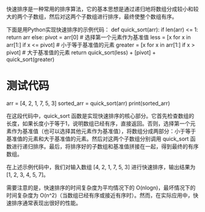 快速排序是一种常用的排序算法，它的基本思想是通过递归地将数组分成较小和较大的两个子数组，然后对这两个子数组进行排序，最终使整个数组有序。

下面是用Python实现快速排序的示例代码：
def quick_sort(arr):
    if len(arr) <= 1:
        return arr
    else:
        pivot = arr[0]  # 选择第一个元素作为基准值
        less = [x for x in arr[1:] if x <= pivot]  # 小于等于基准值的元素
        greater = [x for x in arr[1:] if x > pivot]  # 大于基准值的元素
        return quick_sort(less) + [pivot] + quick_sort(greater)

# 测试代码
arr = [4, 2, 1, 7, 5, 3]
sorted_arr = quick_sort(arr)
print(sorted_arr)

在这段代码中，quick_sort 函数是实现快速排序的核心部分。它首先检查数组的长度，如果长度小于等于1，说明数组已经有序，直接返回。否则，选择第一个元素作为基准值（也可以选择其他元素作为基准值），将数组分成两部分：小于等于基准值的元素和大于基准值的元素。然后对这两个子数组分别调用 quick_sort 函数进行递归排序。最后，将排序好的子数组和基准值拼接在一起，得到最终的有序数组。

在上述示例代码中，我们对输入数组 [4, 2, 1, 7, 5, 3] 进行快速排序，输出结果为 [1, 2, 3, 4, 5, 7]。

需要注意的是，快速排序的时间复杂度为平均情况下的 O(nlogn)，最坏情况下的时间复杂度为 O(n^2)（当数组已经有序或接近有序时）。然而，在实际应用中，快速排序通常表现出很好的性能。